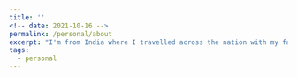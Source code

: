 ```yaml
---
title: ''
<!-- date: 2021-10-16 -->
permalink: /personal/about
excerpt: "I'm from India where I travelled across the nation with my family and grew up studying in multiple schools. Interacting with people from varied backgrounds and experiencing many diverse cultures from a young age, I've always been comfortable in interacting with people. I was also active in debating and science exhibition clubs, which has contributed to my passion for research.<br><br>In my free time I like to play the guitar, listen to music or play basketball or tennis. I also love travelling and hiking. Check out some of the pictures from my hikes [here](https://saranyaNVAK.github.io/personal/hike)."
tags:
  - personal
---
```

